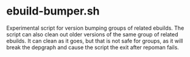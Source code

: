 # ebuild-bumper.sh
Experimental script for version bumping groups of related ebuilds. The 
script can also clean out older versions of the same group of related 
ebuilds. It can clean as it goes, but that is not safe for groups, as 
it will break the depgraph and cause the script the exit after repoman 
fails.
